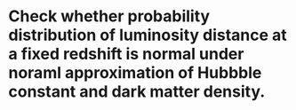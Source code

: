 # Check whether probability distribution of luminosity distance at a fixed redshift is normal under noraml approximation of Hubbble constant and dark matter density.
